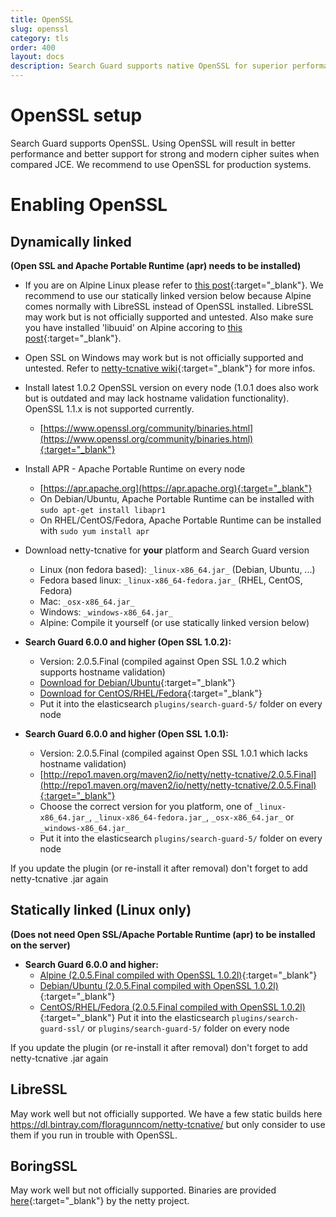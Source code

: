 ```yaml
---
title: OpenSSL
slug: openssl
category: tls
order: 400
layout: docs
description: Search Guard supports native OpenSSL for superior performance and most modern cipher suites for production systems.
---
```

<!---
Copryight 2017 floragunn GmbH
-->

# OpenSSL setup

Search Guard supports OpenSSL. Using OpenSSL will result in better performance and better support for strong and modern cipher suites when compared JCE. We recommend to use OpenSSL for production systems.

# Enabling OpenSSL

## Dynamically linked

**(Open SSL and Apache Portable Runtime (apr) needs to be installed)**

* If you are on Alpine Linux please refer to [this post](https://groups.google.com/forum/?utm_medium=email&utm_source=footer#!msg/search-guard/dLr4SYeDMOE/915APogFBQAJ){:target="_blank"}. We recommend to use our statically linked version below because Alpine comes normally with LibreSSL instead of OpenSSL installed. LibreSSL may work but is not officially supported and untested. Also make sure you have installed 'libuuid' on Alpine accoring to [this post](https://groups.google.com/forum/#!msg/search-guard/dLr4SYeDMOE/Eai_oWmBBwAJ){:target="_blank"}.

* Open SSL on Windows may work but is not officially supported and untested. Refer to [netty-tcnative wiki](http://netty.io/wiki/forked-tomcat-native.html){:target="_blank"} for more infos.

* Install latest 1.0.2 OpenSSL version on every node (1.0.1 does also work but is outdated and may lack hostname validation functionality). OpenSSL 1.1.x is not supported currently.
  * [https://www.openssl.org/community/binaries.html](https://www.openssl.org/community/binaries.html){:target="_blank"}
* Install APR - Apache Portable Runtime on every node
  * [https://apr.apache.org](https://apr.apache.org){:target="_blank"}
  * On Debian/Ubuntu, Apache Portable Runtime can be installed with `sudo apt-get install libapr1`
  * On RHEL/CentOS/Fedora, Apache Portable Runtime can be installed with `sudo yum install apr`
* Download netty-tcnative for **your** platform and Search Guard version
  * Linux (non fedora based): `_linux-x86_64.jar_` (Debian, Ubuntu, ...)
  * Fedora based linux: `_linux-x86_64-fedora.jar_` (RHEL, CentOS, Fedora)
  * Mac: `_osx-x86_64.jar_`
  * Windows: `_windows-x86_64.jar_`
  * Alpine: Compile it yourself (or use statically linked version below)

* **Search Guard 6.0.0 and higher (Open SSL 1.0.2):**  
  * Version: 2.0.5.Final (compiled against Open SSL 1.0.2 which supports hostname validation)
  * [Download for Debian/Ubuntu](https://bintray.com/floragunncom/netty-tcnative/download_file?file_path=netty-tcnative-openssl-1.0.2-dynamic-2.0.5.Final-non-fedora-linux-x86_64.jar){:target="_blank"}
  * [Download for CentOS/RHEL/Fedora](https://bintray.com/floragunncom/netty-tcnative/download_file?file_path=netty-tcnative-openssl-1.0.2-dynamic-2.0.5.Final-fedora-linux-x86_64.jar){:target="_blank"}
  * Put it into the elasticsearch `plugins/search-guard-5/` folder on every node

* **Search Guard 6.0.0 and higher (Open SSL 1.0.1):**
  * Version: 2.0.5.Final (compiled against Open SSL 1.0.1 which lacks hostname validation)
  * [http://repo1.maven.org/maven2/io/netty/netty-tcnative/2.0.5.Final](http://repo1.maven.org/maven2/io/netty/netty-tcnative/2.0.5.Final){:target="_blank"}
  * Choose the correct version for you platform, one of `_linux-x86_64.jar_`, `_linux-x86_64-fedora.jar_`, `_osx-x86_64.jar_` or `_windows-x86_64.jar_`
  * Put it into the elasticsearch `plugins/search-guard-5/` folder on every node

If you update the plugin (or re-install it after removal) don't forget to add netty-tcnative .jar again

## Statically linked (Linux only)

**(Does not need Open SSL/Apache Portable Runtime (apr) to be installed on the server)**

* **Search Guard 6.0.0 and higher:**
  * [Alpine (2.0.5.Final compiled with OpenSSL 1.0.2l)](https://bintray.com/floragunncom/netty-tcnative/download_file?file_path=netty-tcnative-openssl-1.0.2l-static-2.0.5.Final-alpine-linux-x86_64.jar){:target="_blank"}
  * [Debian/Ubuntu (2.0.5.Final compiled with OpenSSL 1.0.2l)](https://bintray.com/floragunncom/netty-tcnative/download_file?file_path=netty-tcnative-openssl-1.0.2l-static-2.0.5.Final-non-fedora-linux-x86_64.jar){:target="_blank"}
  * [CentOS/RHEL/Fedora (2.0.5.Final compiled with OpenSSL 1.0.2l)](https://bintray.com/floragunncom/netty-tcnative/download_file?file_path=netty-tcnative-openssl-1.0.2l-static-2.0.5.Final-fedora-linux-x86_64.jar){:target="_blank"}
Put it into the elasticsearch `plugins/search-guard-ssl/` or `plugins/search-guard-5/` folder on every node

If you update the plugin (or re-install it after removal) don't forget to add netty-tcnative .jar again

## LibreSSL

May work well but not officially supported. We have a few static builds here https://dl.bintray.com/floragunncom/netty-tcnative/ but only consider to use them if you run in trouble with OpenSSL.

## BoringSSL

May work well but not officially supported. Binaries are provided [here](http://search.maven.org/#search%7Cga%7C1%7Ca%3A%22netty-tcnative-boringssl-static%22){:target="_blank"} by the netty project. 
